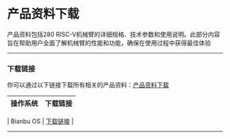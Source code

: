# 产品资料下载
产品资料包括280 RISC-V机械臂的详细规格、技术参数和使用说明。此部分内容旨在帮助用户全面了解机械臂的性能和功能，确保在使用过程中获得最佳体验

---

### 下载链接
你可以通过以下链接下载所有相关的产品资料：[产品资料下载](https://www.elephantrobotics.com/support/)

| 操作系统   | 下载链接 |
|------------|----------|

| Bianbu OS | [下载链接](https://download-elephantrobotics.oss-cn-shenzhen.aliyuncs.com/Product_software/iMage-ISO/myCobot-280/myCobot_280_ubuntu_V20230222_20.04Pi_aarch64_shrunk.img.gz) |

---

